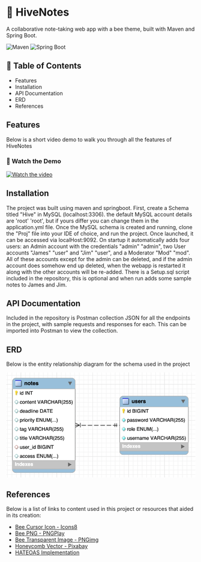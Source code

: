 # 🐝 HiveNotes
A collaborative note-taking web app with a bee theme, built with Maven and Spring Boot.

![Maven](https://img.shields.io/badge/Maven-4.0.0-C71A36?logo=apache-maven&style=for-the-badge)
![Spring Boot](https://img.shields.io/badge/Spring%20Boot-3.4.3-brightgreen?logo=springboot&style=for-the-badge)

## 📜 Table of Contents
- Features
- Installation
- API Documentation
- ERD
- References

## Features
Below is a short video demo to walk you through all the features of HiveNotes

### 🎥 Watch the Demo
[![Watch the video](https://img.youtube.com/vi/jEKoQhoWZrc/0.jpg)](https://www.youtube.com/watch?v=jEKoQhoWZrc)

## Installation
The project was built using maven and springboot. First, create a Schema titled "Hive" in MySQL (localhost:3306). the default MySQL account details are 'root' 'root', but if yours differ you can change them in the application.yml file. Once the MySQL schema is created and running, clone the "Proj" file into your IDE of choice, and run the project. Once launched, it can be accessed via localHost:9092. On startup it automatically adds four users: an Admin account with the credentials "admin" "admin", two User accounts "James" "user" and "Jim" "user", and a Moderator "Mod" "mod". All of these accounts except for the admin can be deleted, and if the admin account does somehow end up deleted, when the webapp is restarted it along with the other accounts will be re-added. There is a Setup.sql script included in the repository, this is optional and when run adds some sample notes to James and Jim.

## API Documentation
Included in the repository is Postman collection JSON for all the endpoints in the project, with sample requests and responses for each. This can be imported into Postman to view the collection.

## ERD
Below is the entity relationship diagram for the schema used in the project

![Alt text](https://github.com/Scott-MASE/PersonalSBProj/blob/More-fixed/docs/ERD.png?raw=true)

## References
Below is a list of links to content used in this project or resources that aided in its creation:

- [Bee Cursor Icon - Icons8](https://icons8.com/icons/set/bee-cursor)
- [Bee PNG - PNGPlay](https://www.pngplay.com/image/125266)
- [Bee Transparent Image - PNGimg](https://pngimg.com/image/74646)
- [Honeycomb Vector - Pixabay](https://pixabay.com/vectors/honeycomb-gradient-hexagon-orange-308722/)
- [HATEOAS Implementation](https://www.javaguides.net/2025/03/hateoas-driven-rest-apis.html)







